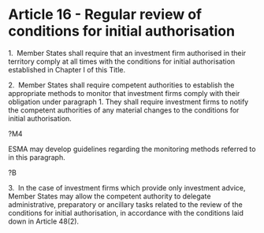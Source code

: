 # Article 16 - Regular review of conditions for initial authorisation


1.  Member States shall require that an investment firm authorised in their territory comply at all times with the conditions for initial authorisation established in Chapter I of this Title.

2.  Member States shall require competent authorities to establish the appropriate methods to monitor that investment firms comply with their obligation under paragraph 1. They shall require investment firms to notify the competent authorities of any material changes to the conditions for initial authorisation.

?M4

ESMA may develop guidelines regarding the monitoring methods referred to in this paragraph.

?B

3.  In the case of investment firms which provide only investment advice, Member States may allow the competent authority to delegate administrative, preparatory or ancillary tasks related to the review of the conditions for initial authorisation, in accordance with the conditions laid down in Article 48(2).
